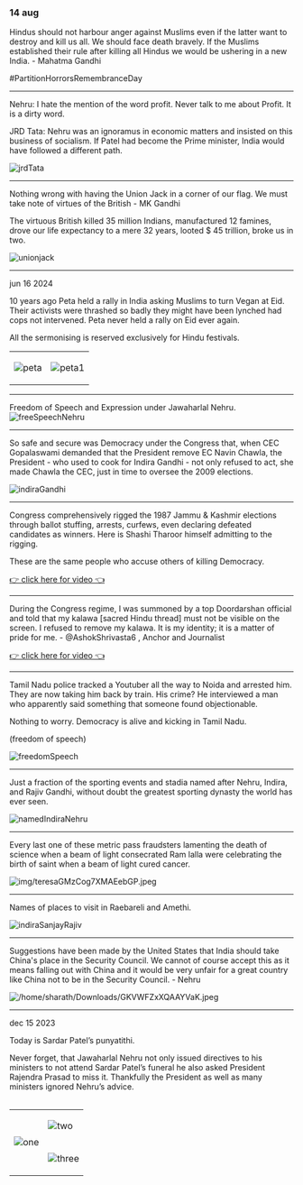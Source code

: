 ### 14 aug
Hindus should not harbour anger against Muslims even if the latter want to destroy and kill us all. We should face death bravely. If the Muslims established their rule after killing all Hindus we would be ushering in a new India. - Mahatma Gandhi

#PartitionHorrorsRemembranceDay

---

Nehru: I hate the mention of the word profit. Never talk to me about Profit. It is a dirty word.

JRD Tata: Nehru was an ignoramus in economic matters and insisted on this business of socialism. If Patel had become the Prime minister, India would have followed a different path.

![jrdTata](./img/GTo1nblasAAh7Ik.jpeg)

---

Nothing wrong with having the Union Jack in a corner of our flag. We must take note of virtues of the British - MK Gandhi

The virtuous British killed 35 million Indians, manufactured 12 famines, drove our life expectancy to a mere 32 years, looted $ 45 trillion, broke us in two.

![unionjack](./img/unionJackGRp-v61bMAUYtz8.jpeg)

---
jun 16 2024

10 years ago Peta held a rally in India asking Muslims to turn Vegan at Eid. Their activists were thrashed so badly they might have been lynched had cops not intervened. Peta never held a rally on Eid ever again.

All the sermonising is reserved exclusively for Hindu festivals.

<table>
<tr>
<td>

![peta](./img/petaGQNDEjnXYAAgeqY.jpeg)
</td>
<td>

![peta1](./img/petaGQNDEjlXAAAdh5J.jpeg)
</td>
</tr>
<table>

---

Freedom of Speech and Expression under Jawaharlal Nehru.
![freeSpeechNehru](./img/freeSpeechNehruGOlNIFeXEAA_0ff.jpeg)

---

So safe and secure was Democracy under the Congress that, when CEC Gopalaswami demanded that the President remove EC Navin Chawla, the President - who used to cook for Indira Gandhi - not only refused to act, she made Chawla the CEC, just in time to oversee the 2009 elections.

![indiraGandhi](./img/indiraGandhiCook.jpeg)

---

Congress comprehensively rigged the 1987 Jammu & Kashmir elections through ballot stuffing, arrests, curfews, even declaring defeated candidates as winners. Here is Shashi Tharoor himself admitting to the rigging.

These are the same people who accuse others of killing Democracy.

[👉 click here for video 👈](https://x.com/ARanganathan72/status/1792942733600117096) 

---

During the Congress regime, I was summoned by a top Doordarshan official and told that my kalawa [sacred Hindu thread] must not be visible on the screen. I refused to remove my kalawa. It is my identity; it is a matter of pride for me. - 
@AshokShrivasta6
, Anchor and Journalist

[👉 click here for video 👈](https://x.com/ARanganathan72/status/1790347901434257466) 

---

Tamil Nadu police tracked a Youtuber all the way to Noida and arrested him. They are now taking him back by train. His crime? He interviewed a man who apparently said something that someone found objectionable.

Nothing to worry. Democracy is alive and kicking in Tamil Nadu.

(freedom of speech)

![freedomSpeech](./img/freedomSpeechGNXQfuWWwAAsVi-.jpeg)

---

Just a fraction of the sporting events and stadia named after Nehru, Indira, and Rajiv Gandhi, without doubt the greatest sporting dynasty the world has ever seen.

![namedIndiraNehru](./img/namedIndiraNehru,Rajiv.jpeg)
 
***

Every last one of these metric pass fraudsters lamenting the death of science when a beam of light consecrated Ram lalla were celebrating the birth of saint when a beam of light cured cancer.

![img/teresaGMzCog7XMAEebGP.jpeg](./img/teresaGMzCog7XMAEebGP.jpeg)

***

Names of places to visit in Raebareli and Amethi.

![indiraSanjayRajiv](./img/indiraSanjayGMpbjerXsAANGjD.jpeg)

***

Suggestions have been made by the United States that India should take China's place in the Security Council. We cannot of course accept this as it means falling out with China and it would be very unfair for a great country like China not to be in the Security Council. - Nehru

![/home/sharath/Downloads/GKVWFZxXQAAYVaK.jpeg](./img/GKVWFZxXQAAYVaK.jpeg)

***

dec 15 2023

Today is Sardar Patel’s punyatithi.

Never forget, that Jawaharlal Nehru not only issued directives to his ministers to not attend Sardar Patel’s funeral he also asked President Rajendra Prasad to miss it. Thankfully the President as well as many ministers ignored Nehru’s advice.

<table>
<tr>
<td rowspan="2" >

![one](./img//GBZtuCUX0AEE4Jt.jpeg)
</td>
<td>

![two](./img/twoGBZtvttXAAAcSg6.jpeg)
</td>

</tr>
<tr>
<td>

![three](./img/threeGBZtxjmX0AADew3.jpeg)
</td>
</tr>
</table>

    